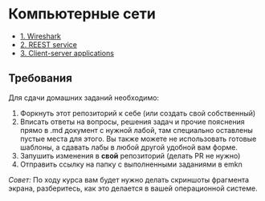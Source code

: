 # Компьютерные сети

- [ 1. Wireshark](lab01/lab01.md)
- [ 2. REEST service](lab02/lab02.md)
- [ 3. Client-server applications](lab03/lab03.md)

## Требования

Для сдачи домашних заданий необходимо:
1. Форкнуть этот репозиторий к себе (или создать свой собственный)
2. Вписать ответы на вопросы, решения задач и прочие пояснения прямо в .md документ 
   с нужной лабой, там специально оставлены пустые места для этого. Вы также можете 
   не использовать готовые шаблоны, а сдавать лабы в любой другой удобной вам форме.
3. Запушить изменения в **свой** репозиторий (делать PR не нужно)
4. Отправить ссылку на папку с выполненными заданиями в emkn


*Совет:* По ходу курса вам будет нужно делать скриншоты фрагмента экрана, разберитесь, как это делается в вашей операционной системе.
